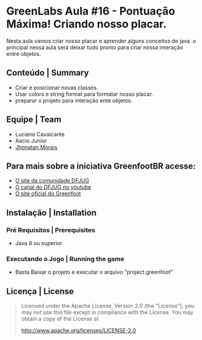 # GreenLabs  Aula #16 - Pontuação Máxima! Criando nosso placar.

Nesta aula vamos criar nosso placar e aprender alguns conceitos de java. o principal nessa aula será deixar tudo pronto para criar nossa interação entre objetos.

## Conteúdo | Summary
* Criar e posicionar novas classes.
* Usar colors e string format para formatar nosso placar.
* preparar o projeto para interação ente objetos.

## Equipe | Team
* Luciene Cavalcante
* Aecio Junior
* [Jhonatan Morais](http://www.getjv.com.br)

## Para mais sobre a iniciativa GreenfootBR acesse:
* [O site da comunidade DFJUG](http://www.dfjug.org)
* [O canal do DFJUG no youtube](https://www.youtube.com/user/dfjug)
* [O site oficial do Greenfoot](http://www.greenfoot.org)

## Instalação | Installation

### Pré Requisitos | Prerequisites

* Java 8 ou superior

### Executando o Jogo | Running the game

* Basta Baixar o projeto e executar o arquivo "project.greenfoot"

## Licença | License

> Licensed under the Apache License, Version 2.0 (the "License"); you may not use this file except in compliance with the License.
> You may obtain a copy of the License at
>
>    http://www.apache.org/licenses/LICENSE-2.0
